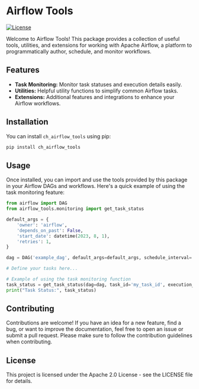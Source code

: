 # Airflow Tools

[![License](https://img.shields.io/badge/License-Apache%202.0-blue.svg)](https://opensource.org/licenses/Apache-2.0)

Welcome to Airflow Tools! This package provides a collection of useful tools, utilities, and extensions for working with Apache Airflow, a platform to programmatically author, schedule, and monitor workflows.

## Features

- **Task Monitoring:** Monitor task statuses and execution details easily.
- **Utilities:** Helpful utility functions to simplify common Airflow tasks.
- **Extensions:** Additional features and integrations to enhance your Airflow workflows.

## Installation

You can install `ch_airflow_tools` using pip:

```bash
pip install ch_airflow_tools
```

## Usage
Once installed, you can import and use the tools provided by this package in your Airflow DAGs and workflows. Here's a quick example of using the task monitoring feature:

```python
from airflow import DAG
from airflow_tools.monitoring import get_task_status

default_args = {
    'owner': 'airflow',
    'depends_on_past': False,
    'start_date': datetime(2023, 8, 1),
    'retries': 1,
}

dag = DAG('example_dag', default_args=default_args, schedule_interval='@daily')

# Define your tasks here...

# Example of using the task monitoring function
task_status = get_task_status(dag=dag, task_id='my_task_id', execution_date='2023-08-22T00:00:00+00:00')
print("Task Status:", task_status)
```

## Contributing
Contributions are welcome! If you have an idea for a new feature, find a bug, or want to improve the documentation, feel free to open an issue or submit a pull request. Please make sure to follow the contribution guidelines when contributing.

## License
This project is licensed under the Apache 2.0 License - see the LICENSE file for details.
